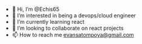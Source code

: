 - 👋 Hi, I’m @Echis65
- 👀 I’m interested in being a devops/cloud engineer
- 🌱 I’m currently learning react
- 💞️ I’m looking to collaborate on react projects 
- 📫 How to reach me evansatompoya@gmail.com

<!---
Echis65/Echis65 is a ✨ special ✨ repository because its `README.md` (this file) appears on your GitHub profile.
You can click the Preview link to take a look at your changes.
--->
